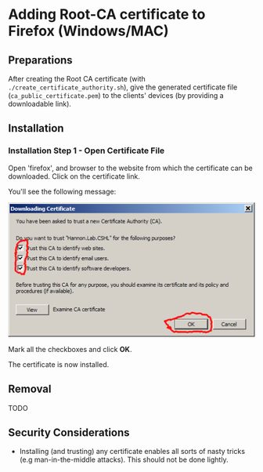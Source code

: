 # Adding Root-CA certificate to Firefox (Windows/MAC)

## Preparations

After creating the Root CA certificate (with `./create_certificate_authority.sh`),
give the generated certificate file (`ca_public_certificate.pem`) to the clients' devices
(by providing a downloadable link).

## Installation

### Installation Step 1 - Open Certificate File

Open 'firefox', and browser to the website from which the certificate can be
downloaded. Click on the certificate link.

You'll see the following message:

![](images/02_firefox_download_certificate.png)

Mark all the checkboxes and click **OK**.

The certificate is now installed.

## Removal

TODO

## Security Considerations

* Installing (and trusting) any certificate enables all sorts of nasty tricks (e.g man-in-the-middle attacks). This should not be done lightly.
